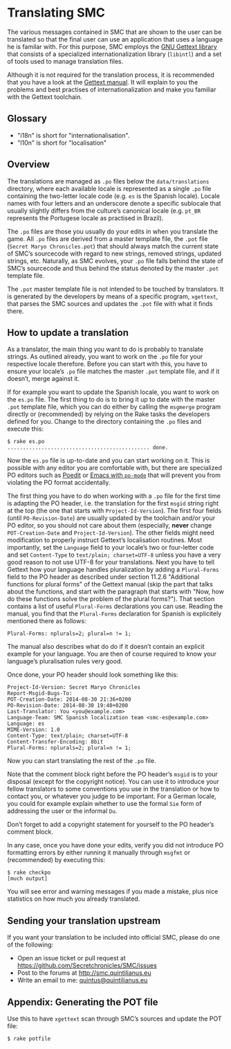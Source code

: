 Translating SMC
===============

The various messages contained in SMC that are shown to the user can
be translated so that the final user can use an application that uses
a language he is familar with. For this purpose, SMC employs the [GNU
Gettext library](https://www.gnu.org/software/gettext) that consists
of a specialized internationalization library (`libintl`) and a set of
tools used to manage translation files.

Although it is not required for the translation process, it is
recommended that you have a look at the [Gettext
manual](https://www.gnu.org/software/gettext/manual/gettext.html). It
will explain to you the problems and best practises of
internationalization and make you familiar with the Gettext toolchain.

Glossary
--------

* "i18n" is short for "internationalisation".
* "l10n" is short for "localisation"

Overview
--------

The translations are managed as `.po` files below the
`data/translations` directory, where each available locale is
represented as a single `.po` file containing the two-letter locale
code (e.g. `es` is the Spanish locale). Locale names with four letters
and an underscore denote a specific sublocale that usually slightly
differs from the culture’s canonical locale (e.g. `pt_BR` represents
the Portugese locale as practised in Brazil).

The `.po` files are those you usually do your edits in when you
translate the game. All `.po` files are derived from a master template
file, the `.pot` file (`Secret Maryo Chronicles.pot`) that should
always match the current state of SMC’s sourcecode with regard to new
strings, removed strings, updated strings, etc. Naturally, as SMC
evolves, your `.po` file falls behind the state of SMC’s sourcecode
and thus behind the status denoted by the master `.pot` template
file.

The `.pot` master template file is not intended to be touched by
translators. It is generated by the developers by means of a specific
program, `xgettext`, that parses the SMC sources and updates the
`.pot` file with what it finds there.

How to update a translation
---------------------------

As a translator, the main thing you want to do is probably to
translate strings. As outlined already, you want to work on the `.po`
file for your respective locale therefore. Before you can start with
this, you have to ensure your locale’s `.po` file matches the master
`.pot` template file, and if it doesn’t, merge against it.

If for example you want to update the Spanish locale, you want to work
on the `es.po` file. The first thing to do is to bring it up to date
with the master `.pot` template file, which you can do either by
calling the `msgmerge` program directly or (recommended) by relying on
the Rake tasks the developers defined for you. Change to the directory
containing the `.po` files and execute this:

~~~~~~~~~~~~~~~~~~~~
$ rake es.po
.............................................. done.
~~~~~~~~~~~~~~~~~~~~

Now the `es.po` file is up-to-date and you can start working on
it. This is possible with any editor you are comfortable with, but
there are specialized PO editors such as [Poedit](http://poedit.net/)
or [Emacs with `po-mode`](https://www.gnu.org/software/emacs/) that
will prevent you from violating the PO format accidentally.

The first thing you have to do when working with a `.po` file for the
first time is adapting the PO header, i.e. the translation for the
first `msgid` string right at the top (the one that starts with
`Project-Id-Version`). The first four fields (until
`PO-Revision-Date`) are usually updated by the toolchain and/or your
PO editor, so you should not care about them (especially, **never**
change `POT-Creation-Date` and `Project-Id-Version`). The other fields
might need modification to properly instruct Gettext’s localisation
routines. Most importantly, set the `Language` field to your locale’s
two or four-letter code and set `Content-Type` to `text/plain;
charset=UTF-8` unless you have a very good reason to not use UTF-8 for
your translations. Next you have to tell Gettext how your language
handles pluralization by adding a `Plural-Forms` field to the PO
header as described under section 11.2.6 "Additional functions for
plural forms" of the Gettext manual (skip the part that talks about
the functions, and start with the paragraph that starts with "Now, how
do these functions solve the problem of the plural forms?"). That
section contains a list of useful `Plural-Forms` declarations you can
use. Reading the manual, you find that the `Plural-Forms` declaration
for Spanish is explicitely mentioned there as follows:

~~~~~~~~~~~~~~~~~~~~
Plural-Forms: nplurals=2; plural=n != 1;
~~~~~~~~~~~~~~~~~~~~

The manual also describes what do do if it doesn’t contain an explicit
example for your language. You are then of course required to know
your language’s pluralisation rules very good.

Once done, your PO header should look something like this:

~~~~~~~~~~~~~~~~~~~~
Project-Id-Version: Secret Maryo Chronicles
Report-Msgid-Bugs-To: 
POT-Creation-Date: 2014-08-30 21:36+0200
PO-Revision-Date: 2014-08-30 19:40+0200
Last-Translator: You <you@example.com>
Language-Team: SMC Spanish localization team <smc-es@example.com>
Language: es
MIME-Version: 1.0
Content-Type: text/plain; charset=UTF-8
Content-Transfer-Encoding: 8bit
Plural-Forms: nplurals=2; plural=n != 1;
~~~~~~~~~~~~~~~~~~~~

Now you can start translating the rest of the `.po` file.

Note that the comment block right before the PO header’s `msgid` is to
your disposal (except for the copyright notice). You can use it to
introduce your fellow translators to some conventions you use in the
translation or how to contact you, or whatever you judge to be
important. For a German locale, you could for example explain whether
to use the formal `Sie` form of addressing the user or the informal
`Du`.

Don’t forget to add a copyright statement for yourself to the PO
header’s comment block.

In any case, once you have done your edits, verify you did not
introduce PO formatting errors by either running it manually through
`msgfmt` or (recommended) by executing this:

~~~~~~~~~~~~~~~~~~~~
$ rake checkpo
[much output]
~~~~~~~~~~~~~~~~~~~~

You will see error and warning messages if you made a mistake, plus
nice statistics on how much you already translated.

Sending your translation upstream
---------------------------------

If you want your translation to be included into official SMC, please
do one of the following:

* Open an issue ticket or pull request at
  https://github.com/Secretchronicles/SMC/issues
* Post to the forums at http://smc.quintilianus.eu
* Write an email to me: quintus@quintilianus.eu

Appendix: Generating the POT file
---------------------------------

Use this to have `xgettext` scan through SMC’s sources and update the
POT file:

~~~~~~~~~~~~~~~~~~~~
$ rake potfile
~~~~~~~~~~~~~~~~~~~~
